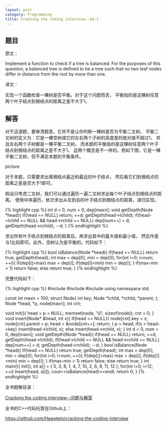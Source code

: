 ```yaml
---
layout: post
category: Programming
title: Cracking the coding interview--Q4.1
---
```


## 题目

原文：

Implement a function to check if a tree is balanced. For the purposes 
of this question, a balanced tree is defined to be a tree such that 
no two leaf nodes differ in distance from the root by more than one.

译文：

实现一个函数检查一棵树是否平衡。对于这个问题而言，
平衡指的是这棵树任意两个叶子结点到根结点的距离之差不大于1。

## 解答

对于这道题，要审清题意。它并不是让你判断一棵树是否为平衡二叉树。
平衡二叉树的定义为：它是一棵空树或它的左右两个子树的高度差的绝对值不超过1，
并且左右两个子树都是一棵平衡二叉树。
而本题的平衡指的是这棵树任意两个叶子结点到根结点的距离之差不大于1。
这两个概念是不一样的。例如下图，它是一棵平衡二叉树，但不满足本题的平衡条件。

picture

对于本题，只需要求出离根结点最近和最远的叶子结点，
然后看它们到根结点的距离之差是否大于1即可。

假设只考虑二叉树，我们可以通过遍历一遍二叉树求出每个叶子结点到根结点的距离。
使用中序遍历，依次求出从左到右的叶子结点到根结点的距离，递归实现。

{% highlight cpp %}
int d = 0, num = 0, dep[maxn];
void getDepth(Node *head){
	if(head == NULL) return;
	++d;
	getDepth(head->lchild);
	if(head->lchild == NULL && head->rchild == NULL)
		dep[num++] = d;
	getDepth(head->rchild);
	--d;
}
{% endhighlight %}

求出所有叶子结点到根结点的距离后，再求出其中的最大值和最小值，
然后作差与1比较即可。此外，空树认为是平衡的。代码如下：

{% highlight cpp %}
bool isBalance(Node *head){
	if(head == NULL) return true;
	getDepth(head);
	int max = dep[0], min = dep[0];
	for(int i=0; i<num; ++i){
		if(dep[i]>max) max = dep[i];
		if(dep[i]<min) min = dep[i];
	}
	if(max-min > 1) return false;
	else return true;
}
{% endhighlight %}

完整代码如下：

{% highlight cpp %}
#include <iostream>
#include <cstring>
#include <cmath>
using namespace std;

const int maxn = 100;
struct Node{
	int key;
	Node *lchild, *rchild, *parent;
};
Node *head, *p, node[maxn];
int cnt;

void init(){
	head = p = NULL;
	memset(node, '\0', sizeof(node));
	cnt = 0;
}
void insert(Node* &head, int x){
	if(head == NULL){
		node[cnt].key = x;
		node[cnt].parent = p;
		head = &node[cnt++];
		return;
	}
	p = head;
	if(x < head->key)
		insert(head->lchild, x);
	else
		insert(head->rchild, x);
}
int d = 0, num = 0, dep[maxn];
void getDepth(Node *head){
	if(head == NULL) return;
	++d;
	getDepth(head->lchild);
	if(head->lchild == NULL && head->rchild == NULL)
		dep[num++] = d;
	getDepth(head->rchild);
	--d;
}
bool isBalance(Node *head){
	if(head == NULL) return true;
	getDepth(head);
	int max = dep[0], min = dep[0];
	for(int i=0; i<num; ++i){
		if(dep[i]>max) max = dep[i];
		if(dep[i]<min) min = dep[i];
	}
	if(max-min > 1) return false;
	else return true;
}
int main(){
	init();
	int a[] = {
		5, 3, 8, 1, 4, 7, 10, 2, 6, 9, 11, 12
	};
	for(int i=0; i<12; ++i)
		insert(head, a[i]);
	cout<<isBalance(head)<<endl;
	return 0;
}
{% endhighlight %}


全书题解目录：

[Cracking the coding interview--问题与解答](/posts/ctci-solutions-contents.html)

全书的C++代码托管在Github上：

<https://github.com/Hawstein/cracking-the-coding-interview>
